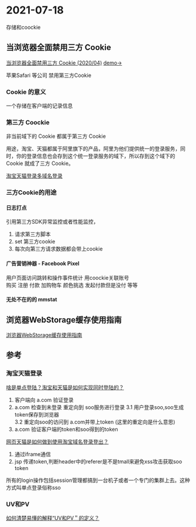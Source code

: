 # 2021-07-18

存储和coockie

## 当浏览器全面禁用三方 Cookie
[当浏览器全面禁用三方 Cookie (2020/04)](https://juejin.cn/post/6844904128557105166#heading-5)
[demo->]()

苹果Safari 等公司 禁用第三方Cookie

### Cookie 的意义
一个存储在客户端的记录信息

### 第三方 Coockie

非当前域下的 Cookie 都属于第三方 Cookie

用途，淘宝、天猫都属于阿里旗下的产品，阿里为他们提供统一的登录服务，同时，你的登录信息也会存到这个统一登录服务的域下，所以存到这个域下的 Cookie 就成了三方 Cookie。

[淘宝天猫登录多域名登录](#淘宝天猫登录)

### 三方Cookie的用途

#### 日志打点

引用第三方SDK异常监控或者性能监控，
1. 请求第三方脚本
2. set 第三方cookie
3. 每次向第三方请求数据都会带上cookie

#### 广告营销神器 - Facebook Pixel

用户页面访问跳转和操作事件统计 用coockie关联账号  
购买 注册 付款 加购物车 颜色挑选 发起付款但是没付 等等

#### 无处不在的的 mmstat




## 浏览器WebStorage缓存使用指南
[浏览器WebStorage缓存使用指南](https://juejin.cn/post/6984908770149138446)




## 参考
### 淘宝天猫登录
[啥是单点登陆？淘宝和天猫是如何实现同时登陆的？](https://blog.csdn.net/u011277123/article/details/90714949)


1. 客户端向 a.com 验证登录 
2. a.com 检查到未登录 重定向到 soo服务进行登录
3.1 用户登录soo,soo生成token保存到浏览器  
3.2 重定向soo的访问到 a.com并带上token (这里的重定向是什么意思)
4. a.com 验证客户端的token和soo得到的token

[网页天猫是如何做到使用淘宝域名登录登出？](https://www.zhihu.com/question/36895074)  

1. 通过iframe通信
2. jsp 传递token,判断header中的referer是不是tmall来避免xss攻击获取soo token

所有的login操作包括session管理都搞到一台机子或者一个专门的集群上去。这种方式叫单点登录俗称sso

### UV和PV
[如何清楚易懂的解释“UV和PV＂的定义？](https://www.zhihu.com/question/20448467)


